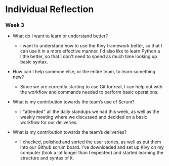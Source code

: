 # Individual Reflection
### Week 3

* What do I want to learn or understand better?
  * I want to understand how to use the Kivy framework better, so that I can use it in a more effective manner. I'd also like to learn Python a little better, so that I don't need to spend as much time looking up basic syntax. 

* How can I help someone else, or the entire team, to learn something new?
  * Since we are currently starting to use Git for real, I can help out with the workflow and commands needed to perform basic operations.

* What is my contribution towards the team’s use of Scrum?
  * I "attended" all the daily standups we had this week, as well as the weekly meeting where we discussed and decided on a basic workflow for our deliveries.

* What is my contribution towards the team’s deliveries?
  * I checked, polished and sorted the user stories, as well as put them into our Github scrum board. I've downloaded and set up Kivy on my computer (took a lot longer than I expected) and started learning the structure and syntax of it.
